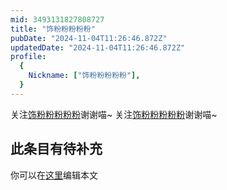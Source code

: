 ```yaml
---
mid: 3493131827808727
title: "饰粉粉粉粉粉"
pubDate: "2024-11-04T11:26:46.872Z"
updatedDate: "2024-11-04T11:26:46.872Z"
profile:
  {
    Nickname: ["饰粉粉粉粉粉"],
  }
---
```


关注[饰粉粉粉粉粉](https://space.bilibili.com/3493131827808727)谢谢喵~ 关注[饰粉粉粉粉粉](https://space.bilibili.com/3493131827808727)谢谢喵~

## 此条目有待补充
你可以在[这里](https://github.com/Yuhanawa/VTuber.ICU/edit/master/src/content/v/饰粉粉粉粉粉/index.md)编辑本文
